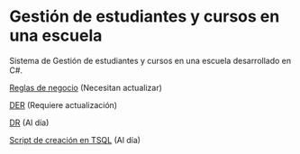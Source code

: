 # Gestión de estudiantes y cursos en una escuela
Sistema de Gestión de estudiantes y cursos en una escuela desarrollado en C#.

[Reglas de negocio](resources/reglas_de_negocio.md)  (Necesitan actualizar)

[DER](resources/DER.png)  (Requiere actualización)

[DR](resources/DR.png)   (Al día)

[Script de creación en TSQL](Escuela.sql)   (Al día)
